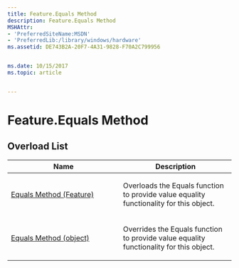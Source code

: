 ```yaml
---
title: Feature.Equals Method
description: Feature.Equals Method
MSHAttr:
- 'PreferredSiteName:MSDN'
- 'PreferredLib:/library/windows/hardware'
ms.assetid: DE743B2A-20F7-4A31-9828-F70A2C799956


ms.date: 10/15/2017
ms.topic: article


---
```


# Feature.Equals Method


## <span id="Overload_List"></span><span id="overload_list"></span><span id="OVERLOAD_LIST"></span>Overload List


<table>
<colgroup>
<col width="50%" />
<col width="50%" />
</colgroup>
<thead>
<tr class="header">
<th>Name</th>
<th>Description</th>
</tr>
</thead>
<tbody>
<tr class="odd">
<td><p><a href="feature-equals-method--feature-.md" data-raw-source="[Equals Method (Feature)](feature-equals-method--feature-.md)">Equals Method (Feature)</a></p></td>
<td><p>Overloads the Equals function to provide value equality functionality for this object.</p></td>
</tr>
<tr class="even">
<td><p><a href="feature-equals-method--object-.md" data-raw-source="[Equals Method (object)](feature-equals-method--object-.md)">Equals Method (object)</a></p></td>
<td><p>Overrides the Equals function to provide value equality functionality for this object.</p></td>
</tr>
</tbody>
</table>

 

 

 






